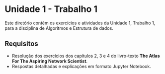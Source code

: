 # Unidade 1 - Trabalho 1

Este diretório contém os exercícios e atividades da Unidade 1, Trabalho 1, para a disciplina de Algoritmos e Estrutura de dados.

## Requisitos

- Resolução dos exercícios dos capítulos 2, 3 e 4 do livro-texto **The Atlas For The Aspiring Network Scientist**.
- Respostas detalhadas e explicações em formato Jupyter Notebook.
